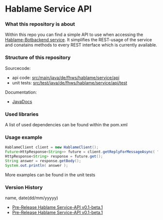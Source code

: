 # Hablame Service API
### What this repository is about
Within this repo you can find a simple API to use when accessing the [Hablame-Botbackend service](https://github.com/TeamchatBot/Hablame-Botbackend).
It simplifies the REST-usage of the service and conatains methods to every REST interface which is currently available.


### Structure of this repository
Sourcecode:
 - api code: [src/main/java/de/fhws/hablame/service/api](https://github.com/TeamChatbot/hablame-service-api/tree/master/HablameServiceAPI/src/main/java/de/fhws/hablame/service/api)
 - unit tests: [src/test/java/de/fhws/hablame/service/api/test](https://github.com/TeamChatbot/hablame-service-api/tree/master/HablameServiceAPI/src/test/java/de/fhws/hablame/service/api/test)
 
Documentation:
 - [JavaDocs](https://github.com/TeamChatbot/hablame-service-api/tree/master/HablameServiceAPI/JavaDoc)

### Used libraries
A list of used dependencies can be found within the pom.xml

### Usage example
```java
HablameClient client = new HablameClient();
Future<HttpResponse<String>> future = client.getReplyForMessageAsync( "Wie ist das wetter in wuerzburg" );
HttpResponse<String> response = future.get();
String answer = response.getBody();
System.out.println( answer );
```

More examples can be found in the unit tests

### Version History
name, date(dd/mm/yyyyy)
 - [Pre-Release Hablame Service-API v0.1-beta.1](https://github.com/TeamChatbot/hablame-service-api/releases/tag/v0.1-beta.1)
 - [Pre-Release Hablame Service-API v0.1-beta.1](https://github.com/TeamChatbot/hablame-service-api/releases/tag/v0.1-beta.2)
